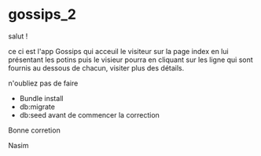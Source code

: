 # gossips_2

salut !

ce ci est l'app Gossips qui acceuil le visiteur sur la page index en lui présentant les potins puis le visieur pourra en cliquant
sur les ligne qui sont fournis au dessous de chacun, visiter plus des détails.

n'oubliez pas de faire 
- Bundle install 
- db:migrate 
- db:seed 
avant de commencer la correction 

Bonne corretion 

Nasim 


